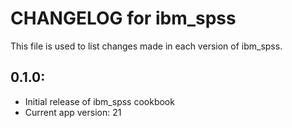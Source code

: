 # CHANGELOG for ibm_spss

This file is used to list changes made in each version of ibm_spss.

## 0.1.0:

* Initial release of ibm_spss cookbook
* Current app version: 21